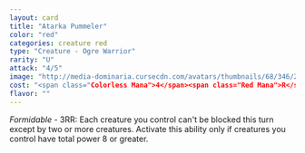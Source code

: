 ```yaml
---
layout: card
title: "Atarka Pummeler"
color: "red"
categories: creature red
type: "Creature - Ogre Warrior"
rarity: "U"
attack: "4/5"
image: "http://media-dominaria.cursecdn.com/avatars/thumbnails/68/346/200/283/635618434282916013.png"
cost: "<span class="Colorless Mana">4</span><span class="Red Mana">R</span>"
flavor: ""
---
```


<em>Formidable</em> - <span class="Colorless Mana">3</span><span class="Red Mana">R</span><span class="Red Mana">R</span>: Each creature you control can't be blocked this turn except by two or more creatures. Activate this ability only if creatures you control have total power 8 or greater.
